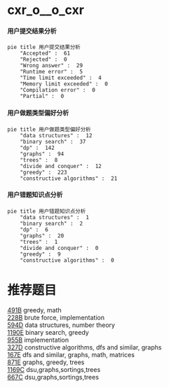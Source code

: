 # cxr_o__o_cxr

<!-- tabs:start -->



#### **用户提交结果分析**

```mermaid
pie title 用户提交结果分析
    "Accepted" :  61
    "Rejected" :  0
    "Wrong answer" :  29
    "Runtime error" :  5
    "Time limit exceeded" :  4
    "Memory limit exceeded" :  0
    "Compilation error" :  0
    "Partial" :  0
```

#### **用户做题类型偏好分析**

```mermaid
pie title 用户做题类型偏好分析
    "data structures" :  12
    "binary search" :  37
    "dp" :  142
    "graphs" :  94
    "trees" :  8
    "divide and conquer" :  12
    "greedy" :  223
    "constructive algorithms" :  21
```
#### **用户错题知识点分析**

```mermaid
pie title 用户错题知识点分析
    "data structures" :  1
    "binary search" :  2
    "dp" :  6
    "graphs" :  20
    "trees" :  1
    "divide and conquer" :  0
    "greedy" :  9
    "constructive algorithms" :  0
```



<!-- tabs:end -->
# 推荐题目
[491B](https://codeforces.com/contest/491/problem/B)		greedy,
                        math		  
[228B](https://codeforces.com/contest/228/problem/B)		brute force,
                        implementation		  
[594D](https://codeforces.com/contest/594/problem/D)		data structures,
                        number theory		  
[1190E](https://codeforces.com/contest/1190/problem/E)		binary search,
                        greedy		  
[955B](https://codeforces.com/contest/955/problem/B)		implementation		  
[327D](https://codeforces.com/contest/327/problem/D)		constructive algorithms,
                        dfs and similar,
                        graphs		  
[167E](https://codeforces.com/contest/167/problem/E)		dfs and similar,
                        graphs,
                        math,
                        matrices		  
[871E](https://codeforces.com/contest/871/problem/E)		graphs,
                        greedy,
                        trees		  
[1169C](https://codeforces.com/contest/1169/problem/C)		dsu,graphs,sortings,trees		  
[667C](https://codeforces.com/contest/667/problem/C)		dsu,graphs,sortings,trees		  
